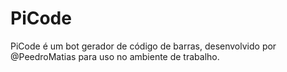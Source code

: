 # PiCode 

PiCode é um bot gerador de código de barras, desenvolvido por @PeedroMatias para uso no ambiente de trabalho.
